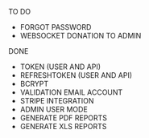 TO DO
- FORGOT PASSWORD
- WEBSOCKET DONATION TO ADMIN

DONE
- TOKEN (USER AND API)
- REFRESHTOKEN (USER AND API)
- BCRYPT
- VALIDATION EMAIL ACCOUNT
- STRIPE INTEGRATION
- ADMIN USER MODE
- GENERATE PDF REPORTS
- GENERATE XLS REPORTS
